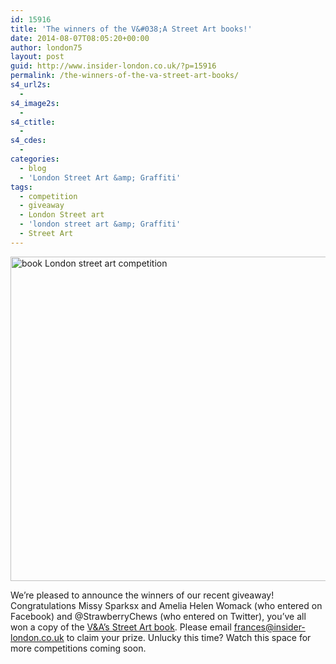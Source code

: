 ```yaml
---
id: 15916
title: 'The winners of the V&#038;A Street Art books!'
date: 2014-08-07T08:05:20+00:00
author: london75
layout: post
guid: http://www.insider-london.co.uk/?p=15916
permalink: /the-winners-of-the-va-street-art-books/
s4_url2s:
  - 
s4_image2s:
  - 
s4_ctitle:
  - 
s4_cdes:
  - 
categories:
  - blog
  - 'London Street Art &amp; Graffiti'
tags:
  - competition
  - giveaway
  - London Street art
  - 'london street art &amp; Graffiti'
  - Street Art
---
```

[<img class="size-full wp-image-15875 aligncenter" src="http://www.insider-london.co.uk/wp-content/uploads/2014/08/Street-Art-B_mini.jpeg" alt="book London street art competition" width="569" height="519" />](http://www.insider-london.co.uk/wp-content/uploads/2014/08/Street-Art-B_mini.jpeg)
  
We&#8217;re pleased to announce the winners of our recent giveaway! Congratulations Missy Sparksx and Amelia Helen Womack (who entered on Facebook) and @StrawberryChews (who entered on Twitter), you&#8217;ve all won a copy of the <a href="http://www.vandashop.com/V-A-Enterprises-Street-Art/dp/1851776257?field_availability=-1&field_browse=1960008031&field_keywords=street+art&id=V+A+Enterprises+Street+Art&ie=UTF8&refinementHistory=subjectbin%2Cprice%2Cgeneric_text_1-bin&searchKeywords=street+art&searchNodeID1=1960008031&searchPage=1&searchRank=generic-one-asc-rank&searchSize=12" target="_blank">V&A&#8217;s Street Art book</a>. Please email frances@insider-london.co.uk to claim your prize. Unlucky this time? Watch this space for more competitions coming soon.